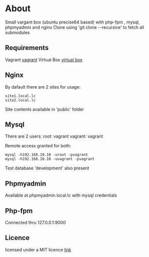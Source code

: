 About
=======
Small vargant box (ubuntu precise64 based) with php-fpm , mysql, phpmyadmin and nginx
Clone using 'git clone --recursive' to fetch all submodules

Requirements
------
Vagrant [vagrant](http://www.vagrantup.com/)
Virtual Box [virtual box](https://www.virtualbox.org)

Nginx 
------
By dafault there are 2 sites for usage:

	site1.local.lc
	site2.local.lc
Site contents available in 'public' folder

Mysql 
------
There are 2 users:
root: vagrant
vagrant: vagrant

Remote access granted for both:

	mysql -h192.168.10.10 -uroot -pvagrant
	mysql -h192.168.10.10 -uvagrant -pvagrant
	
Test database 'development' also present

Phpmyadmin
------
Available at phpmyadmin.local.lc with mysql credentials

Php-fpm
------
Connected thru 127.0.0.1:9000

Licence
------
licensed under a MIT licence [link](http://opensource.org/licenses/MIT)
